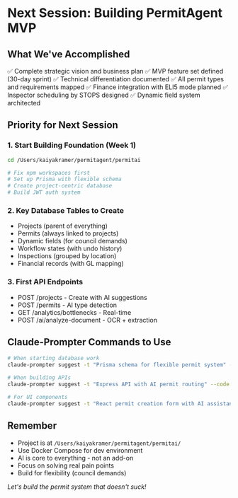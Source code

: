 # Next Session: Building PermitAgent MVP

## What We've Accomplished
✅ Complete strategic vision and business plan
✅ MVP feature set defined (30-day sprint)
✅ Technical differentiation documented
✅ All permit types and requirements mapped
✅ Finance integration with ELI5 mode planned
✅ Inspector scheduling by STOPS designed
✅ Dynamic field system architected

## Priority for Next Session

### 1. Start Building Foundation (Week 1)
```bash
cd /Users/kaiyakramer/permitagent/permitai

# Fix npm workspaces first
# Set up Prisma with flexible schema
# Create project-centric database
# Build JWT auth system
```

### 2. Key Database Tables to Create
- Projects (parent of everything)
- Permits (always linked to projects)
- Dynamic fields (for council demands)
- Workflow states (with undo history)
- Inspections (grouped by location)
- Financial records (with GL mapping)

### 3. First API Endpoints
- POST /projects - Create with AI suggestions
- POST /permits - AI type detection
- GET /analytics/bottlenecks - Real-time
- POST /ai/analyze-document - OCR + extraction

## Claude-Prompter Commands to Use

```bash
# When starting database work
claude-prompter suggest -t "Prisma schema for flexible permit system" --code -l typescript --task-type database-design --claude-analysis

# When building APIs
claude-prompter suggest -t "Express API with AI permit routing" --code -l typescript --task-type api-integration --claude-analysis

# For UI components
claude-prompter suggest -t "React permit creation form with AI assistance" --code -l react --task-type ui-component --claude-analysis
```

## Remember
- Project is at `/Users/kaiyakramer/permitagent/permitai/`
- Use Docker Compose for dev environment
- AI is core to everything - not an add-on
- Focus on solving real pain points
- Build for flexibility (council demands)

*Let's build the permit system that doesn't suck!*
